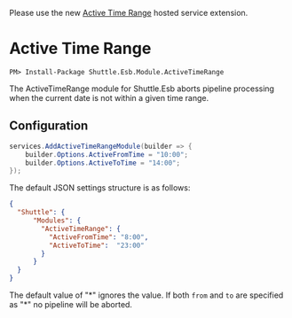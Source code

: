 Please use the new [Active Time Range](https://github.com/Shuttle/Shuttle.Esb.ActiveTimeRange) hosted service extension.

# Active Time Range

```
PM> Install-Package Shuttle.Esb.Module.ActiveTimeRange
```

The ActiveTimeRange module for Shuttle.Esb aborts pipeline processing when the current date is not within a given time range.

## Configuration

```c#
services.AddActiveTimeRangeModule(builder => {
	builder.Options.ActiveFromTime = "10:00";
	builder.Options.ActiveToTime = "14:00";
});
```

The default JSON settings structure is as follows:

```json
{
  "Shuttle": {
      "Modules": {
        "ActiveTimeRange": {
          "ActiveFromTime": "8:00",
          "ActiveToTime":  "23:00" 
        }
      }
  }
}
```

The default value of "\*" ignores the value.  If both `from` and `to` are specified as "\*" no pipeline will be aborted.
